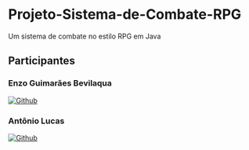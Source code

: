 # Projeto-Sistema-de-Combate-RPG
Um sistema de combate no estilo RPG em Java





## Participantes

### Enzo Guimarães Bevilaqua

[![Github](https://img.shields.io/badge/GitHub-100000?style=for-the-badge&logo=github&logoColor=white)](https://github.com/EnzoGuimaraesBevilaqua) 
### Antônio Lucas

[![Github](https://img.shields.io/badge/GitHub-100000?style=for-the-badge&logo=github&logoColor=white)](https://github.com/Tony38700)
